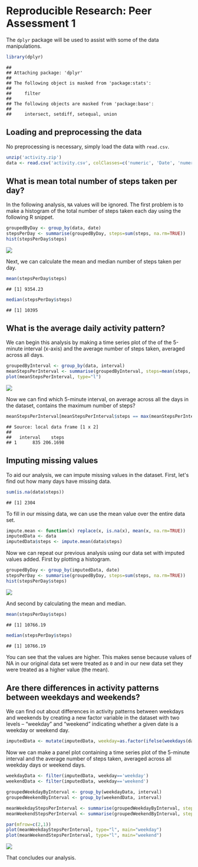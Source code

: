 # Reproducible Research: Peer Assessment 1

The `dplyr` package will be used to assist with some of the data manipulations.


```r
library(dplyr)
```

```
## 
## Attaching package: 'dplyr'
## 
## The following object is masked from 'package:stats':
## 
##     filter
## 
## The following objects are masked from 'package:base':
## 
##     intersect, setdiff, setequal, union
```

## Loading and preprocessing the data

No preprocessing is necessary, simply load the data with `read.csv`.


```r
unzip('activity.zip')
data <- read.csv('activity.csv', colClasses=c('numeric', 'Date', 'numeric'))
```

## What is mean total number of steps taken per day?

In the following analysis, `NA` values will be ignored. The first problem is to make a histogram of the total number of steps taken each day using the following R snippet.


```r
groupedByDay <- group_by(data, date)
stepsPerDay <- summarise(groupedByDay, steps=sum(steps, na.rm=TRUE))
hist(stepsPerDay$steps)
```

![](PA1_template_files/figure-html/unnamed-chunk-3-1.png) 

Next, we can calculate the mean and median number of steps taken per day.


```r
mean(stepsPerDay$steps)
```

```
## [1] 9354.23
```

```r
median(stepsPerDay$steps)
```

```
## [1] 10395
```

## What is the average daily activity pattern?

We can begin this analysis by making a time series plot of the of the 5-minute interval (x-axis) and the average number of steps taken, averaged across all days.


```r
groupedByInterval <- group_by(data, interval)
meanStepsPerInterval <- summarise(groupedByInterval, steps=mean(steps, na.rm=TRUE))
plot(meanStepsPerInterval, type="l")
```

![](PA1_template_files/figure-html/unnamed-chunk-5-1.png) 

Now we can find which 5-minute interval, on average across all the days in the dataset, contains the maximum number of steps?


```r
meanStepsPerInterval[meanStepsPerInterval$steps == max(meanStepsPerInterval$steps),]
```

```
## Source: local data frame [1 x 2]
## 
##   interval    steps
## 1      835 206.1698
```

## Imputing missing values

To aid our analysis, we can impute missing values in the dataset. First, let's find out how many days have missing data.


```r
sum(is.na(data$steps))
```

```
## [1] 2304
```

To fill in our missing data, we can use the mean value over the entire data set.


```r
impute.mean <- function(x) replace(x, is.na(x), mean(x, na.rm=TRUE))
imputedData <- data
imputedData$steps <- impute.mean(data$steps)
```

Now we can repeat our previous analysis using our data set with imputed values added. First by plotting a histogram.


```r
groupedByDay <- group_by(imputedData, date)
stepsPerDay <- summarise(groupedByDay, steps=sum(steps, na.rm=TRUE))
hist(stepsPerDay$steps)
```

![](PA1_template_files/figure-html/unnamed-chunk-9-1.png) 

And second by calculating the mean and median.


```r
mean(stepsPerDay$steps)
```

```
## [1] 10766.19
```

```r
median(stepsPerDay$steps)
```

```
## [1] 10766.19
```

You can see that the values are higher. This makes sense because values of NA in our original data set were treated as `0` and in our new data set they were treated as a higher value (the mean).

## Are there differences in activity patterns between weekdays and weekends?

We can find out about differences in activity patterns between weekdays and weekends by creating a new factor variable in the dataset with two levels – “weekday” and “weekend” indicating whether a given date is a weekday or weekend day.


```r
imputedData <- mutate(imputedData, weekday=as.factor(ifelse(weekdays(date) %in% c('Saturday', 'Sunday'), 'weekend', 'weekday')))
```

Now we can make a panel plot containing a time series plot of the 5-minute interval and the average number of steps taken, averaged across all weekday days or weekend days.


```r
weekdayData <- filter(imputedData, weekday=='weekday')
weekendData <- filter(imputedData, weekday=='weekend')

groupedWeekdayByInterval <- group_by(weekdayData, interval)
groupedWeekendByInterval <- group_by(weekendData, interval)

meanWeekdayStepsPerInterval <- summarise(groupedWeekdayByInterval, steps=mean(steps, na.rm=TRUE))
meanWeekendStepsPerInterval <- summarise(groupedWeekendByInterval, steps=mean(steps, na.rm=TRUE))

par(mfrow=c(2,1))
plot(meanWeekdayStepsPerInterval, type="l", main="weekday")
plot(meanWeekendStepsPerInterval, type="l", main="weekend")
```

![](PA1_template_files/figure-html/unnamed-chunk-12-1.png) 

That concludes our analysis.

